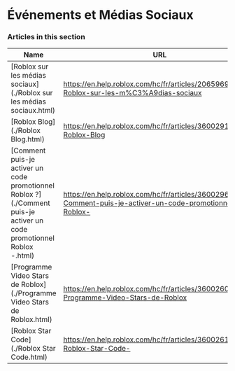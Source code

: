 # Événements et Médias Sociaux  
### Articles in this section
Name|URL
-|-
[Roblox sur les médias sociaux](./Roblox sur les médias sociaux.html) |https://en.help.roblox.com/hc/fr/articles/206596923-Roblox-sur-les-m%C3%A9dias-sociaux
[Roblox Blog](./Roblox Blog.html) |https://en.help.roblox.com/hc/fr/articles/360029134331-Roblox-Blog
[Comment puis-je activer un code promotionnel Roblox ?](./Comment puis-je activer un code promotionnel Roblox -.html) |https://en.help.roblox.com/hc/fr/articles/360029650831-Comment-puis-je-activer-un-code-promotionnel-Roblox-
[Programme Video Stars de Roblox](./Programme Video Stars de Roblox.html) |https://en.help.roblox.com/hc/fr/articles/360026092011-Programme-Video-Stars-de-Roblox
[Roblox Star Code](./Roblox Star Code.html) |https://en.help.roblox.com/hc/fr/articles/360026181292-Roblox-Star-Code-